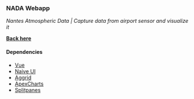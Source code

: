 ### NADA Webapp

_Nantes Atmospheric Data | Capture data from airport sensor and visualize it_

**[Back here](https://github.com/IMT-Atlantique-FIL-2020-2023/NADA-extended)**

#### Dependencies

- [Vue](https://github.com/vuejs/vue)
- [Naive UI](https://github.com/TuSimple/naive-ui)
- [Aggrid](https://github.com/ag-grid/ag-grid)
- [ApexCharts](https://github.com/apexcharts/vue-apexcharts)
- [Splitpanes](https://github.com/antoniandre/splitpanes)
